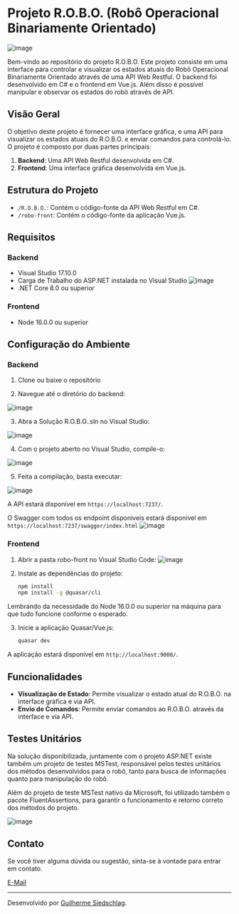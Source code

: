 # Projeto R.O.B.O. (Robô Operacional Binariamente Orientado)

![image](https://github.com/phdguigui/robo-becomex/assets/90238683/99278745-edf1-4b2d-ba6e-0678ef539d92)


Bem-vindo ao repositório do projeto R.O.B.O. Este projeto consiste em uma interface para controlar e visualizar os estados atuais do Robô Operacional Binariamente Orientado através de uma API Web Restful. O backend foi desenvolvido em C# e o frontend em Vue.js. Além disso é possível manipular e observar os estados do robô através de API.

## Visão Geral

O objetivo deste projeto é fornecer uma interface gráfica, e uma API para visualizar os estados atuais do R.O.B.O. e enviar comandos para controlá-lo. O projeto é composto por duas partes principais:
1. **Backend**: Uma API Web Restful desenvolvida em C#.
2. **Frontend**: Uma interface gráfica desenvolvida em Vue.js.

## Estrutura do Projeto

- `/R.O.B.O.`: Contém o código-fonte da API Web Restful em C#.
- `/robo-front`: Contém o código-fonte da aplicação Vue.js.

## Requisitos

### Backend

- Visual Studio 17.10.0
- Carga de Trabalho do ASP.NET instalada no Visual Studio
![image](https://github.com/phdguigui/robo-becomex/assets/90238683/22ba4efb-c414-4e08-888d-2b144c7dc8c9)
- .NET Core 8.0 ou superior

### Frontend

- Node 16.0.0 ou superior

## Configuração do Ambiente

### Backend

1. Clone ou baixe o repositório
   
2. Navegue até o diretório do backend:
   
![image](https://github.com/phdguigui/robo-becomex/assets/90238683/85a6a16f-879f-4a20-8eec-c7d92e501dcd)

3. Abra a Solução R.O.B.O..sln no Visual Studio:
   
![image](https://github.com/phdguigui/robo-becomex/assets/90238683/9ce07c88-b519-4451-ab2a-ca8a55d7f627)

4. Com o projeto aberto no Visual Studio, compile-o:
   
![image](https://github.com/phdguigui/robo-becomex/assets/90238683/b611d99c-521b-47b7-b946-e891c728df65)

5. Feita a compilação, basta executar:
   
![image](https://github.com/phdguigui/robo-becomex/assets/90238683/6ae1c8a0-756a-4bc4-ae2c-334f84f779d8)

A API estará disponível em `https://localhost:7237/`.

O Swagger com todos os endpoint disponíveis estará disponível em `https://localhost:7237/swagger/index.html`
![image](https://github.com/phdguigui/robo-becomex/assets/90238683/69afd37e-8a47-439c-9f12-fcc8a8f2694c)

### Frontend

1. Abrir a pasta robo-front no Visual Studio Code:
![image](https://github.com/phdguigui/robo-becomex/assets/90238683/57eba996-6759-4a01-85e3-13e0aa7d3924)

2. Instale as dependências do projeto:
    ```bash
    npm install
    npm install -g @quasar/cli
    ```
Lembrando da necessidade do Node 16.0.0 ou superior na máquina para que tudo funcione conforme o esperado.

3. Inicie a aplicação Quasar/Vue.js:
    ```bash
    quasar dev
    ```
A aplicação estará disponível em `http://localhost:9000/`.

## Funcionalidades

- **Visualização de Estado**: Permite visualizar o estado atual do R.O.B.O. na interface gráfica e via API.
- **Envio de Comandos**: Permite enviar comandos ao R.O.B.O. através da interface e via API.

## Testes Unitários

Na solução disponibilizada, juntamente com o projeto ASP.NET existe também um projeto de testes MSTest, responsável pelos testes unitários dos métodos desenvolvidos para o robô, tanto para busca de informações quanto para manipulação do robô.

Além do projeto de teste MSTest nativo da Microsoft, foi utilizado também o pacote FluentAssertions, para garantir o funcionamento e retorno correto dos métodos do projeto.

![image](https://github.com/phdguigui/robo-becomex/assets/90238683/76f36515-e011-4f5d-918a-d7719f95131e)

## Contato

Se você tiver alguma dúvida ou sugestão, sinta-se à vontade para entrar em contato.

[E-Mail](guiricardo@.live.com)

---

Desenvolvido por [Guilherme Siedschlag](https://github.com/phdguigui).
